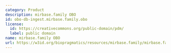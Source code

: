 ```yaml
---
category: Product
description: mirbase.family OBO
id: obo-db-ingest.mirbase.family.obo
license:
  id: https://creativecommons.org/public-domain/pdm/
  label: public domain
name: mirbase.family OBO
url: https://w3id.org/biopragmatics/resources/mirbase.family/mirbase.family.obo
---
```

